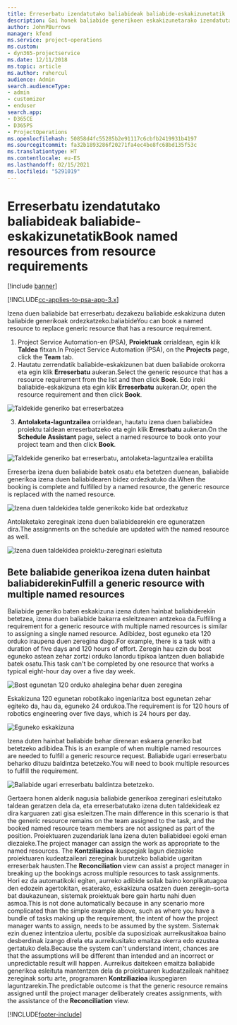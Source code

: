 ```yaml
---
title: Erreserbatu izendatutako baliabideak baliabide-eskakizunetatik
description: Gai honek baliabide generikoen eskakizunetarako izendatutako baliabideei buruzko informazioa eskaintzen du.
author: JohnPBurrows
manager: kfend
ms.service: project-operations
ms.custom:
- dyn365-projectservice
ms.date: 12/11/2018
ms.topic: article
ms.author: ruhercul
audience: Admin
search.audienceType:
- admin
- customizer
- enduser
search.app:
- D365CE
- D365PS
- ProjectOperations
ms.openlocfilehash: 50858d4fc55285b2e91117c6cbfb2419931b4197
ms.sourcegitcommit: fa32b1893286f20271fa4ec4be8fc68bd135f53c
ms.translationtype: HT
ms.contentlocale: eu-ES
ms.lasthandoff: 02/15/2021
ms.locfileid: "5291019"
---
```

# <a name="book-named-resources-from-resource-requirements"></a><span data-ttu-id="6468e-103">Erreserbatu izendatutako baliabideak baliabide-eskakizunetatik</span><span class="sxs-lookup"><span data-stu-id="6468e-103">Book named resources from resource requirements</span></span>

[!include [banner](../includes/psa-now-project-operations.md)]

[!INCLUDE[cc-applies-to-psa-app-3.x](../includes/cc-applies-to-psa-app-3x.md)]

<span data-ttu-id="6468e-104">Izena duen baliabide bat erreserbatu dezakezu baliabide.eskakizuna duten baliabide generikoak ordezkatzeko.baliabide</span><span class="sxs-lookup"><span data-stu-id="6468e-104">You can book a named resource to replace generic resource that has a resource requirement.</span></span>

1. <span data-ttu-id="6468e-105">Project Service Automation-en (PSA), **Proiektuak** orrialdean, egin klik **Taldea** fitxan.</span><span class="sxs-lookup"><span data-stu-id="6468e-105">In Project Service Automation (PSA), on the **Projects** page, click the **Team** tab.</span></span>
2. <span data-ttu-id="6468e-106">Hautatu zerrendatik baliabide-eskakizunen bat duen baliabide orokorra eta egin klik **Erreserbatu** aukeran.</span><span class="sxs-lookup"><span data-stu-id="6468e-106">Select the generic resource that has a resource requirement from the list and then click **Book**.</span></span> <span data-ttu-id="6468e-107">Edo ireki baliabide-eskakizuna eta egin klik **Erreserbatu** aukeran.</span><span class="sxs-lookup"><span data-stu-id="6468e-107">Or, open the resource requirement and then click **Book**.</span></span>


![Taldekide generiko bat erreserbatzea](media/RM-how-to-14.png)


3. <span data-ttu-id="6468e-109">**Antolaketa-laguntzailea** orrialdean, hautatu izena duen baliabidea proiektu taldean erreserbatzeko eta egin klik **Erresrbatu** aukeran.</span><span class="sxs-lookup"><span data-stu-id="6468e-109">On the **Schedule Assistant** page, select a named resource to book onto your project team and then click **Book**.</span></span>

![Taldekide generiko bat erreserbatu, antolaketa-laguntzailea erabilita](media/RM-how-to-15.png)

<span data-ttu-id="6468e-111">Erreserba izena duen baliabide batek osatu eta betetzen duenean, baliabide generikoa izena duen baliabidearen bidez ordezkatuko da.</span><span class="sxs-lookup"><span data-stu-id="6468e-111">When the booking is complete and fulfilled by a named resource, the generic resource is replaced with the named resource.</span></span>

![Izena duen taldekidea talde generikoko kide bat ordezkatuz](media/RM-how-to-16.png)

<span data-ttu-id="6468e-113">Antolaketako zereginak izena duen baliabidearekin ere eguneratzen dira.</span><span class="sxs-lookup"><span data-stu-id="6468e-113">The assignments on the schedule are updated with the named resource as well.</span></span>

![Izena duen taldekidea proiektu-zereginari esleituta](media/RM-how-to-17.png)

## <a name="fulfill-a-generic-resource-with-multiple-named-resources"></a><span data-ttu-id="6468e-115">Bete baliabide generikoa izena duten hainbat baliabiderekin</span><span class="sxs-lookup"><span data-stu-id="6468e-115">Fulfill a generic resource with multiple named resources</span></span>
<span data-ttu-id="6468e-116">Baliabide generiko baten eskakizuna izena duten hainbat baliabiderekin betetzea, izena duen baliabide bakarra esleitzearen antzekoa da.</span><span class="sxs-lookup"><span data-stu-id="6468e-116">Fulfilling a requirement for a generic resource with multiple named resources is similar to assigning a single named resource.</span></span> <span data-ttu-id="6468e-117">Adibidez, bost eguneko eta 120 orduko iraupena duen zeregina dago.</span><span class="sxs-lookup"><span data-stu-id="6468e-117">For example, there is a task with a duration of five days and 120 hours of effort.</span></span> <span data-ttu-id="6468e-118">Zeregin hau ezin du bost eguneko astean zehar zortzi orduko lanordu tipikoa lantzen duen baliabide batek osatu.</span><span class="sxs-lookup"><span data-stu-id="6468e-118">This task can't be completed by one resource that works a typical eight-hour day over a five day week.</span></span> 

![Bost egunetan 120 orduko ahalegina behar duen zeregina](media/RM-how-to-21.png)

<span data-ttu-id="6468e-120">Eskakizuna 120 egunetan robotikako ingeniaritza bost egunetan zehar egiteko da, hau da, eguneko 24 ordukoa.</span><span class="sxs-lookup"><span data-stu-id="6468e-120">The requirement is for 120 hours of robotics engineering over five days, which is 24 hours per day.</span></span>

![Eguneko eskakizuna](media/RM-how-to-22.png)

<span data-ttu-id="6468e-122">Izena duten hainbat baliabide behar direnean eskaera generiko bat betetzeko adibidea.</span><span class="sxs-lookup"><span data-stu-id="6468e-122">This is an example of when multiple named resources are needed to fulfill a generic resource request.</span></span> <span data-ttu-id="6468e-123">Baliabide ugari erreserbatu beharko dituzu baldintza betetzeko.</span><span class="sxs-lookup"><span data-stu-id="6468e-123">You will need to book multiple resources to fulfill the requirement.</span></span>

![Baliabide ugari erreserbatu baldintza betetzeko.](media/RM-how-to-23.png)

<span data-ttu-id="6468e-125">Gertaera honen alderik nagusia baliabide generikoa zereginari esleitutako taldean geratzen dela da, eta erreserbatutako izena duten taldekideak ez dira karguaren zati gisa esleitzen.</span><span class="sxs-lookup"><span data-stu-id="6468e-125">The main difference in this scenario is that the generic resource remains on the team assigned to the task, and the booked named resource team members are not assigned as part of the position.</span></span> <span data-ttu-id="6468e-126">Proiektuaren zuzendariak lana izena duten baliabideei egoki eman diezaieke.</span><span class="sxs-lookup"><span data-stu-id="6468e-126">The project manager can assign the work as appropriate to the named resources.</span></span> <span data-ttu-id="6468e-127">The **Kontziliazioa** ikuspegiak lagun diezaioke proiektuaren kudeatzaileari zereginak burutzeko baliabide ugaritan erreserbak hausten.</span><span class="sxs-lookup"><span data-stu-id="6468e-127">The **Reconciliation** view can assist a project manager in breaking up the bookings across multiple resources to task assignments.</span></span> <span data-ttu-id="6468e-128">Hori ez da automatikoki egiten, aurreko adibide soilak baino konplikatuagoa den edozein agertokitan, esaterako, eskakizuna osatzen duen zeregin-sorta bat daukazunean, sistemak proiektuak bere gain hartu nahi duen asmoa.</span><span class="sxs-lookup"><span data-stu-id="6468e-128">This is not done automatically because in any scenario more complicated than the simple example above, such as where you have a bundle of tasks making up the requirement, the intent of how the project manager wants to assign, needs to be assumed by the system.</span></span> <span data-ttu-id="6468e-129">Sistemak ezin duenez intentzioa ulertu, posible da suposizioak aurreikusitakoa baino desberdinak izango direla eta aurreikusitako emaitza okerra edo ezustea gertatuko dela.</span><span class="sxs-lookup"><span data-stu-id="6468e-129">Because the system can't understand intent, chances are that the assumptions will be different than intended and an incorrect or unpredictable result will happen.</span></span> <span data-ttu-id="6468e-130">Aurreikus daitekeen emaitza baliabide generikoa esleituta mantentzen dela da proiektuaren kudeatzaileak nahitaez zereginak sortu arte, programaren **Kontziliazioa** ikuspegiaren laguntzarekin.</span><span class="sxs-lookup"><span data-stu-id="6468e-130">The predictable outcome is that the generic resource remains assigned until the project manager deliberately creates assignments, with the assistance of the **Reconciliation** view.</span></span>




[!INCLUDE[footer-include](../includes/footer-banner.md)]